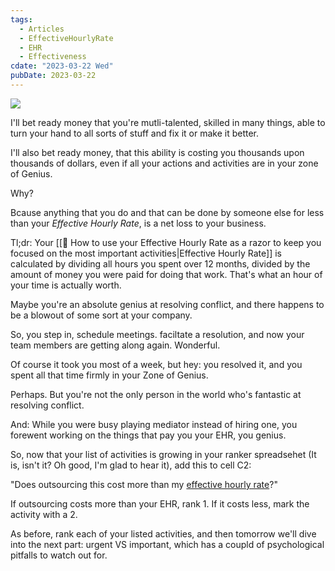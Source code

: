 ```yaml
---
tags:
  - Articles
  - EffectiveHourlyRate
  - EHR
  - Effectiveness
cdate: "2023-03-22 Wed"
pubDate: 2023-03-22
---
```

 
![](SalesFlowCoach.app_Effective-hourly-rate_MartinStellar.png)

I'll bet ready money that you're mutli-talented, skilled in many things, able to turn your hand to all sorts of stuff and fix it or make it better.


I'll also bet ready money, that this ability is costing you thousands upon thousands of dollars, even if all your actions and activities are in your zone of Genius.

Why? 

Bcause anything that you do and that can be done by someone else for less than your *Effective Hourly Rate*, is a net loss to your business.

Tl;dr: Your [[📄 How to use your Effective Hourly Rate as a razor to keep you focused on the most important activities|Effective Hourly Rate]] is calculated by dividing all hours you spent over 12 months, divided by the amount of money you were paid for doing that work. That's what an hour of your time is actually worth.

Maybe you're an absolute genius at resolving conflict, and there happens to be a blowout of some sort at your company.

So, you step in, schedule meetings. faciltate a resolution, and now your team members are getting along again. Wonderful.

Of course it took you most of a week, but hey: you resolved it, and you spent all that time firmly in your Zone of Genius.

Perhaps. But you're not the only person in the world who's fantastic at resolving conflict.

And: While you were busy playing mediator instead of hiring one, you forewent working on the things that pay you your EHR, you genius.

So, now that your list of activities is growing in your ranker spreadsehet (It is, isn't it? Oh good, I'm glad to hear it), add this to cell C2:

"Does outsourcing this cost more than my [effective hourly rate](https://salesflowcoach.app/vault/how-to-use-your-effective-hourly-rate-as-a-razor-to-keep-you-focused-on-the-most-important-activities)?" 

If outsourcing costs more than your EHR, rank 1. If it costs less, mark the activity with a 2.

As before, rank each of your listed activities, and then tomorrow we'll dive into the next part: urgent VS important, which has a coupld of psychological pitfalls to watch out for.
